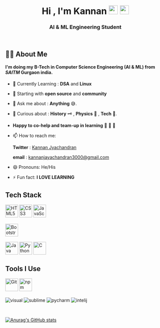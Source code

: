 <h1 align="center">Hi , I'm Kannan <img src="https://media.giphy.com/media/hvRJCLFzcasrR4ia7z/giphy.gif" width="28"> <img src="https://emojis.slackmojis.com/emojis/images/1531849430/4246/blob-sunglasses.gif?1531849430" width="28"/></h3></h1>
<h3 align="center">AI & ML Engineering Student</h3>
<br>

##  🙋‍♂️ About Me

<h4>  I'm doing my B-Tech in Computer Science Engineering (AI & ML) from <i>SAITM</i> Gurgaon india. </h4>


- 🌱 Currently Learning : **DSA** and **Linux**

- 👾 Starting with **open source** and **community**

- 💬 Ask me about : **Anything** 😅.


-  🤔 Curious about :  **History** 🗝️ , **Physics** 🐧 , **Tech** 🤔.

 
- **Happy to co-help and team-up in learning** 🥇 🥈 🥉


- 📫 How to reach me: 

     **Twitter**  : [Kannan Jyachandran](https://twitter.com/kannanj362)
    
     **email** : kannanjayachandran3000@gmail.com


- 😄 Pronouns: He/His


- ⚡ Fun fact: **I LOVE LEARNING**


## Tech Stack
<a href="https://www.w3.org/TR/html5/" title="HTML5"><img src="https://github.com/get-icon/geticon/raw/master/icons/html-5.svg" alt="HTML5" width="40px" height="40px"></a>
<a href="https://www.w3.org/TR/CSS/" title="CSS3"><img src="https://github.com/get-icon/geticon/raw/master/icons/css-3.svg" alt="CSS3" width="40px" height="40px"></a>
<a href="https://developer.mozilla.org/en-US/docs/Web/JavaScript" title="JavaScript"><img src="https://github.com/get-icon/geticon/raw/master/icons/javascript.svg" alt="JavaScript" width="40px" height="40px"></a>
<br>
<br>
<a href="https://getbootstrap.com/" title="Bootstrap"><img src="https://github.com/get-icon/geticon/raw/master/icons/bootstrap.svg" alt="Bootstrap" width="40px" height="40px"></a>
<br>
<br>
<a href="https://www.java.com/" title="Java"><img src="https://github.com/get-icon/geticon/raw/master/icons/java.svg" alt="Java" width="40px" height="40px"></a>
<a href="https://www.python.org/" title="Python"><img src="https://github.com/get-icon/geticon/raw/master/icons/python.svg" alt="Python" width="40px" height="40px"></a>
<a href="https://en.wikipedia.org/wiki/C_(programming_language)" title="C"><img src="https://github.com/get-icon/geticon/raw/master/icons/c.svg" alt="C" width="40px" height="40px"></a>
<br>

## Tools I Use
<a href="https://git-scm.com/" title="Git"><img src="https://github.com/get-icon/geticon/raw/master/icons/git-icon.svg" alt="Git" width="40px" height="40px"></a>
<a href="https://www.npmjs.com/" title="npm"><img src="https://github.com/get-icon/geticon/raw/master/icons/npm.svg" alt="npm" width="40px" height="40px"></a>
<br>
<br>
![visual](https://img.shields.io/badge/Visual_Studio_Code-0078D4?style=for-the-badge&logo=visual%20studio%20code&logoColor=white)
![sublime](https://img.shields.io/badge/sublime_text-%23575757.svg?&style=for-the-badge&logo=sublime-text&logoColor=important)
![pycharm](https://img.shields.io/badge/PyCharm-000000.svg?&style=for-the-badge&logo=PyCharm&logoColor=white)
![intelij](https://img.shields.io/badge/IntelliJIDEA-000000.svg?style=for-the-badge&logo=intellij-idea&logoColor=white)

<br>

[![Anurag's GitHub stats](https://github-readme-stats.vercel.app/api?username=kannanjayachandran)](https://github.com/anuraghazra/github-readme-stats)

<br>


